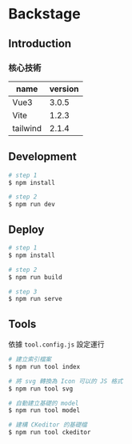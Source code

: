 # Backstage

## Introduction

### 核心技術

| name     | version |
|----------|---------|
| Vue3     | 3.0.5   |
| Vite     | 1.2.3   |
| tailwind | 2.1.4   |

## Development

```bash
# step 1
$ npm install

# step 2
$ npm run dev
```

## Deploy

```bash
# step 1
$ npm install

# step 2
$ npm run build

# step 3
$ npm run serve
```

## Tools

依據 `tool.config.js` 設定運行

```bash
# 建立索引檔案
$ npm run tool index

# 將 svg 轉換為 Icon 可以的 JS 格式
$ npm run tool svg

# 自動建立基礎的 model
$ npm run tool model

# 建構 CKeditor 的基礎檔
$ npm run tool ckeditor
```